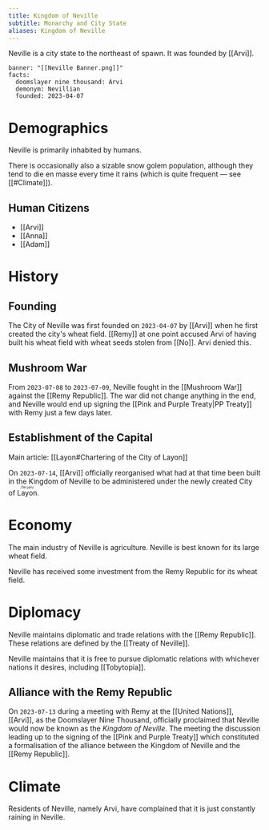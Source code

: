 ```yaml
---
title: Kingdom of Neville
subtitle: Monarchy and City State
aliases: Kingdom of Neville
---
```


Neville is a city state to the northeast of spawn. It was founded by [[Arvi]].

```infobox-nation
banner: "[[Neville Banner.png]]"
facts:
  doomslayer nine thousand: Arvi
  demonym: Nevillian
  founded: 2023-04-07
```

# Demographics

Neville is primarily inhabited by humans.

There is occasionally also a sizable snow golem population, although they tend to die en masse every time it rains (which is quite frequent — see [[#Climate]]).

## Human Citizens

- [[Arvi]]
- [[Anna]]
- [[Adam]]

# History

## Founding
The City of Neville was first founded on `2023-04-07` by [[Arvi]] when he first created the city's wheat field. [[Remy]] at one point accused Arvi of having built his wheat field with wheat seeds stolen from [[No]]. Arvi denied this.

## Mushroom War
From `2023-07-08` to `2023-07-09`, Neville fought in the [[Mushroom War]] against the [[Remy Republic]]. The war did not change anything in the end, and Neville would end up signing the [[Pink and Purple Treaty|PP Treaty]] with Remy just a few days later.

## Establishment of the Capital
Main article: [[Layon#Chartering of the City of Layon]]

On `2023-07-14`, [[Arvi]] officially reorganised what had at that time been built in the Kingdom of Neville to be administered under the newly created City of <ruby>Layon<rt>/ˈleɪ.jɑn/</rt></ruby>.

# Economy
The main industry of Neville is agriculture. Neville is best known for its large wheat field.

Neville has received some investment from the Remy Republic for its wheat field.

# Diplomacy
Neville maintains diplomatic and trade relations with the [[Remy Republic]]. These relations are defined by the [[Treaty of Neville]].

Neville maintains that it is free to pursue diplomatic relations with whichever nations it desires, including [[Tobytopia]].

## Alliance with the Remy Republic
On `2023-07-13` during a meeting with Remy at the [[United Nations]], [[Arvi]], as the Doomslayer Nine Thousand, officially proclaimed that Neville would now be known as the *Kingdom of Neville*. The meeting the discussion leading up to the signing of the [[Pink and Purple Treaty]] which constituted a formalisation of the alliance between the Kingdom of Neville and the [[Remy Republic]].

# Climate
Residents of Neville, namely Arvi, have complained that it is just constantly raining in Neville.